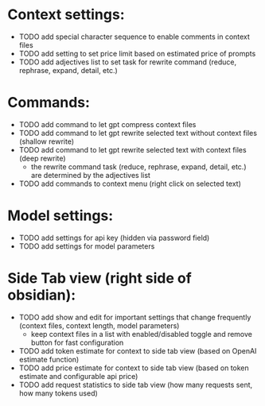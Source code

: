 # Context settings:
- TODO add special character sequence to enable comments in context files 
- TODO add setting to set price limit based on estimated price of prompts 
- TODO add adjectives list to set task for rewrite command (reduce, rephrase, expand, detail, etc.) 
# Commands:
- TODO add command to let gpt compress context files 
- TODO add command to let gpt rewrite selected text without context files (shallow rewrite) 
- TODO add command to let gpt rewrite selected text with context files (deep rewrite) 
  - the rewrite command task (reduce, rephrase, expand, detail, etc.) are determined by the adjectives list 
- TODO add commands to context menu (right click on selected text) 
# Model settings:
- TODO add settings for api key (hidden via password field)
- TODO add settings for model parameters 
# Side Tab view (right side of obsidian):
- TODO add show and edit for important settings that change frequently (context files, context length, model parameters) 
  - keep context files in a list with enabled/disabled toggle and remove button for fast configuration
- TODO add token estimate for context to side tab view (based on OpenAI estimate function) 
- TODO add price estimate for context to side tab view (based on token estimate and configurable api price) 
- TODO add request statistics to side tab view (how many requests sent, how many tokens used) 